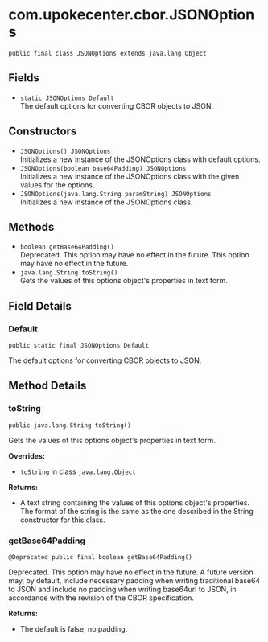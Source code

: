# com.upokecenter.cbor.JSONOptions

    public final class JSONOptions extends java.lang.Object

## Fields

* `static JSONOptions Default`<br>
 The default options for converting CBOR objects to JSON.

## Constructors

* `JSONOptions() JSONOptions`<br>
 Initializes a new instance of the JSONOptions
 class with default options.
* `JSONOptions​(boolean base64Padding) JSONOptions`<br>
 Initializes a new instance of the JSONOptions
 class with the given values for the options.
* `JSONOptions​(java.lang.String paramString) JSONOptions`<br>
 Initializes a new instance of the JSONOptions
 class.

## Methods

* `boolean getBase64Padding()`<br>
 Deprecated.
This option may have no effect in the future.
 This option may have no effect in the future.
* `java.lang.String toString()`<br>
 Gets the values of this options object's properties in text form.

## Field Details

### Default
    public static final JSONOptions Default
The default options for converting CBOR objects to JSON.
## Method Details

### toString
    public java.lang.String toString()
Gets the values of this options object's properties in text form.

**Overrides:**

* <code>toString</code> in class <code>java.lang.Object</code>

**Returns:**

* A text string containing the values of this options object's
 properties. The format of the string is the same as the one
 described in the String constructor for this class.

### getBase64Padding
    @Deprecated public final boolean getBase64Padding()
Deprecated.
This option may have no effect in the future. A future version may, by
 default, include necessary padding when writing traditional base64 to
 JSON and include no padding when writing base64url to JSON, in accordance
 with the revision of the CBOR specification.

**Returns:**

* The default is false, no padding.
